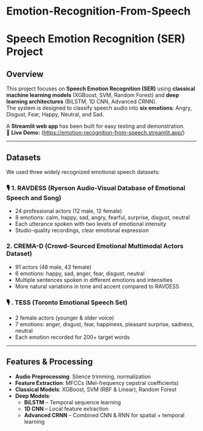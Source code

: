 # Emotion-Recognition-From-Speech
#  Speech Emotion Recognition (SER) Project

##  Overview
This project focuses on **Speech Emotion Recognition (SER)** using **classical machine learning models** (XGBoost, SVM, Random Forest) and **deep learning architectures** (BiLSTM, 1D CNN, Advanced CRNN).  
The system is designed to classify speech audio into **six emotions**: Angry, Disgust, Fear, Happy, Neutral, and Sad.

A **Streamlit web app** has been built for easy testing and demonstration.  
🔗 **Live Demo:** (https://emotion-recognition-from-speech.streamlit.app/)

---

##  Datasets
We used three widely recognized emotional speech datasets:

### 🎙️ 1. RAVDESS (Ryerson Audio-Visual Database of Emotional Speech and Song)
- 24 professional actors (12 male, 12 female)
- 8 emotions: calm, happy, sad, angry, fearful, surprise, disgust, neutral
- Each utterance spoken with two levels of emotional intensity
- Studio-quality recordings, clear emotional expression

###  2. CREMA-D (Crowd-Sourced Emotional Multimodal Actors Dataset)
- 91 actors (48 male, 43 female)
- 6 emotions: happy, sad, anger, fear, disgust, neutral
- Multiple sentences spoken in different emotions and intensities
- More natural variations in tone and accent compared to RAVDESS

### 🎙️ . TESS (Toronto Emotional Speech Set)
- 2 female actors (younger & older voice)
- 7 emotions: anger, disgust, fear, happiness, pleasant surprise, sadness, neutral
- Each emotion recorded for 200+ target words

---

##  Features & Processing
- **Audio Preprocessing**: Silence trimming, normalization
- **Feature Extraction**: MFCCs (Mel-frequency cepstral coefficients)
- **Classical Models**: XGBoost, SVM (RBF & Linear), Random Forest
- **Deep Models**:
  - **BiLSTM** – Temporal sequence learning
  - **1D CNN** – Local feature extraction
  - **Advanced CRNN** – Combined CNN & RNN for spatial + temporal learning


